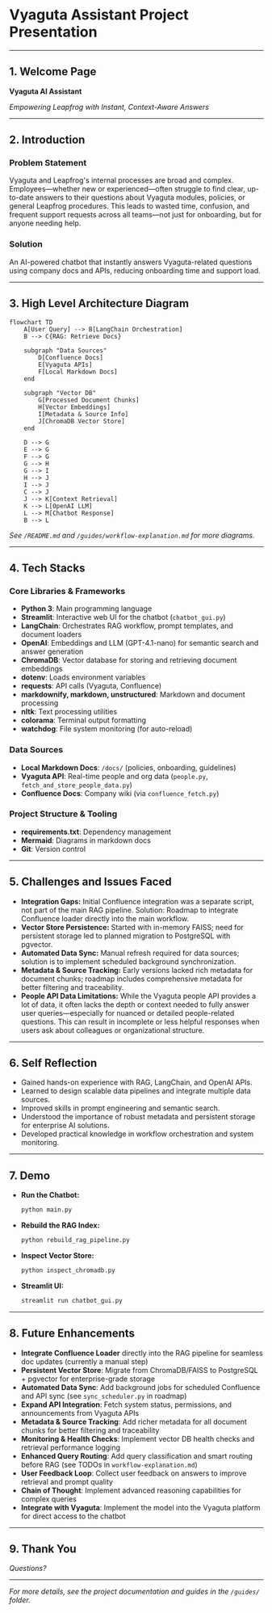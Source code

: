 # Vyaguta Assistant Project Presentation

---

## 1. Welcome Page

**Vyaguta AI Assistant**

_Empowering Leapfrog with Instant, Context-Aware Answers_

---

## 2. Introduction

### Problem Statement

Vyaguta and Leapfrog's internal processes are broad and complex. Employees—whether new or experienced—often struggle to find clear, up-to-date answers to their questions about Vyaguta modules, policies, or general Leapfrog procedures. This leads to wasted time, confusion, and frequent support requests across all teams—not just for onboarding, but for anyone needing help.

### Solution

An AI-powered chatbot that instantly answers Vyaguta-related questions using company docs and APIs, reducing onboarding time and support load.

---

## 3. High Level Architecture Diagram

```mermaid
flowchart TD
    A[User Query] --> B[LangChain Orchestration]
    B --> C{RAG: Retrieve Docs}

    subgraph "Data Sources"
        D[Confluence Docs]
        E[Vyaguta APIs]
        F[Local Markdown Docs]
    end

    subgraph "Vector DB"
        G[Processed Document Chunks]
        H[Vector Embeddings]
        I[Metadata & Source Info]
        J[ChromaDB Vector Store]
    end

    D --> G
    E --> G
    F --> G
    G --> H
    G --> I
    H --> J
    I --> J
    C --> J
    J --> K[Context Retrieval]
    K --> L[OpenAI LLM]
    L --> M[Chatbot Response]
    B --> L
```

_See `/README.md` and `/guides/workflow-explanation.md` for more diagrams._

---

## 4. Tech Stacks

### Core Libraries & Frameworks

- **Python 3**: Main programming language
- **Streamlit**: Interactive web UI for the chatbot (`chatbot_gui.py`)
- **LangChain**: Orchestrates RAG workflow, prompt templates, and document loaders
- **OpenAI**: Embeddings and LLM (GPT-4.1-nano) for semantic search and answer generation
- **ChromaDB**: Vector database for storing and retrieving document embeddings
- **dotenv**: Loads environment variables
- **requests**: API calls (Vyaguta, Confluence)
- **markdownify, markdown, unstructured**: Markdown and document processing
- **nltk**: Text processing utilities
- **colorama**: Terminal output formatting
- **watchdog**: File system monitoring (for auto-reload)

### Data Sources

- **Local Markdown Docs**: `/docs/` (policies, onboarding, guidelines)
- **Vyaguta API**: Real-time people and org data (`people.py`, `fetch_and_store_people_data.py`)
- **Confluence Docs**: Company wiki (via `confluence_fetch.py`)

### Project Structure & Tooling

- **requirements.txt**: Dependency management
- **Mermaid**: Diagrams in markdown docs
- **Git**: Version control

---

## 5. Challenges and Issues Faced

- **Integration Gaps:** Initial Confluence integration was a separate script, not part of the main RAG pipeline. Solution: Roadmap to integrate Confluence loader directly into the main workflow.
- **Vector Store Persistence:** Started with in-memory FAISS; need for persistent storage led to planned migration to PostgreSQL with pgvector.
- **Automated Data Sync:** Manual refresh required for data sources; solution is to implement scheduled background synchronization.
- **Metadata & Source Tracking:** Early versions lacked rich metadata for document chunks; roadmap includes comprehensive metadata for better filtering and traceability.
- **People API Data Limitations:** While the Vyaguta people API provides a lot of data, it often lacks the depth or context needed to fully answer user queries—especially for nuanced or detailed people-related questions. This can result in incomplete or less helpful responses when users ask about colleagues or organizational structure.

---

## 6. Self Reflection

- Gained hands-on experience with RAG, LangChain, and OpenAI APIs.
- Learned to design scalable data pipelines and integrate multiple data sources.
- Improved skills in prompt engineering and semantic search.
- Understood the importance of robust metadata and persistent storage for enterprise AI solutions.
- Developed practical knowledge in workflow orchestration and system monitoring.

---

## 7. Demo

- **Run the Chatbot:**
  ```bash
  python main.py
  ```
- **Rebuild the RAG Index:**
  ```bash
  python rebuild_rag_pipeline.py
  ```
- **Inspect Vector Store:**
  ```bash
  python inspect_chromadb.py
  ```
- **Streamlit UI:**
  ```bash
  streamlit run chatbot_gui.py
  ```

---

## 8. Future Enhancements

- **Integrate Confluence Loader** directly into the RAG pipeline for seamless doc updates (currently a manual step)
- **Persistent Vector Store**: Migrate from ChromaDB/FAISS to PostgreSQL + pgvector for enterprise-grade storage
- **Automated Data Sync**: Add background jobs for scheduled Confluence and API sync (see `sync_scheduler.py` in roadmap)
- **Expand API Integration**: Fetch system status, permissions, and announcements from Vyaguta APIs
- **Metadata & Source Tracking**: Add richer metadata for all document chunks for better filtering and traceability
- **Monitoring & Health Checks**: Implement vector DB health checks and retrieval performance logging
- **Enhanced Query Routing**: Add query classification and smart routing before RAG (see TODOs in `workflow-explanation.md`)
- **User Feedback Loop**: Collect user feedback on answers to improve retrieval and prompt quality
- **Chain of Thought**: Implement advanced reasoning capabilities for complex queries
- **Integrate with Vyaguta**: Implement the model into the Vyaguta platform for direct access to the chatbot

---

## 9. Thank You

_Questions?_

---

_For more details, see the project documentation and guides in the `/guides/` folder._
